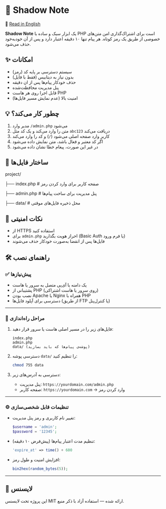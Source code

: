 # 🔐 Shadow Note

📘 [Read in English](README.md)


**Shadow Note** یک ابزار سبک و ساده با PHP است برای اشتراک‌گذاری امن متن‌های خصوصی از طریق یک رمز کوتاه. هر پیام تنها ۱۰ دقیقه اعتبار دارد و پس از آن خودبه‌خود حذف می‌شود.

## ✨ امکانات

- سیستم دسترسی بر پایه کد (رمز)
- بدون نیاز به دیتابیس (فقط با فایل)
- حذف خودکار پیام‌ها پس از ان دقیقه
- پنل مدیریت محافظت‌شده
- قابل اجرا روی هر هاست PHP
- امنیت بالا (عدم نمایش مسیر فایل‌ها)

## 💡 چطور کار می‌کند؟

1. مدیر وارد `/admin.php` می‌شود
2. متن را وارد می‌کند و یک کد مثل `abc123` دریافت می‌کند
3. کاربر وارد صفحه اصلی می‌شود (`/`) و کد را وارد می‌کند
4. اگر کد معتبر و فعال باشد، متن نمایش داده می‌شود
5. در غیر این صورت، پیغام خطا نشان داده می‌شود

## 📁 ساختار فایل‌ها

project/

├── index.php # صفحه کاربر برای وارد کردن رمز

├── admin.php # پنل مدیریت برای ساخت پیام‌ها

├── data/ # محل ذخیره فایل‌های موقتی


## 🔐 نکات امنیتی

- از HTTPS استفاده کنید
- برای `admin.php` احراز هویت بگذارید (Basic Auth یا فرم ورود)
- فایل‌ها پس از انقضا به‌صورت خودکار حذف می‌شوند

## 🛠️ راهنمای نصب

### ✅ پیش‌نیازها

- یک دامنه یا آی‌پی متصل به سرور یا هاست
- پشتیبانی از PHP (روی سرور یا هاست اشتراکی)
- نصب بودن Apache یا Nginx همراه با PHP
- دسترسی برای آپلود فایل‌ها (از طریق FTP یا کنترل‌پنل)

---

### 🚀 مراحل راه‌اندازی

1. فایل‌های زیر را در مسیر اصلی هاست یا سرور قرار دهید:
    ```
    index.php
    admin.php
    data/ (پوشه‌ی پیام‌ها که باید بسازید)
    ```

2. دسترسی پوشه `data/` را تنظیم کنید:
    ```bash
    chmod 755 data
    ```

3. دسترسی به آدرس‌های زیر:
    - پنل مدیریت: `https://yourdomain.com/admin.php`
    - صفحه کاربر: `https://yourdomain.com` → وارد کردن رمز

---

### ⚙️ تنظیمات قابل شخصی‌سازی

- تغییر نام کاربری و رمز پنل مدیریت:
    ```php
    $username = 'admin';
    $password = '12345';
    ```

- تنظیم مدت اعتبار پیام‌ها (پیش‌فرض ۱۰ دقیقه):
    ```php
    'expire_at' => time() + 600
    ```

- افزایش امنیت و طول رمز:
    ```php
    bin2hex(random_bytes(5));
    ```

---


## 📄 لایسنس

این پروژه تحت لایسنس MIT ارائه شده — استفاده آزاد با ذکر منبع.
